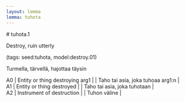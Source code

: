 ```yaml
---
layout: lemma
lemma: tuhota
---
```


<div class="sense">
# <span class="sensename">tuhota.1</span>

<span class="description">Destroy, ruin utterly</span>

(tags: seed:tuhota, model:destroy.01)

<span class="description">Turmella, tärvellä, hajottaa täysin</span>

A0 | Entity or thing destroying arg1 |   | Taho tai asia, joka tuhoaa arg1:n |  
A1 | Entity or thing destroyed |   | Taho tai asia, joka tuhotaan |  
A2 | Instrument of destruction |   | Tuhon väline |  

</div>

